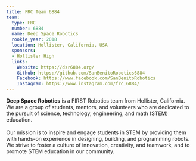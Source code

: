 ```yaml
---
title: FRC Team 6884
team:
  type: FRC
  number: 6884
  name: Deep Space Robotics
  rookie_year: 2018
  location: Hollister, California, USA
  sponsors:
  - Hollister High
  links:
    Website: https://dsr6884.org/
    Github: https://github.com/SanBenitoRobotics6884
    Facebook: https://www.facebook.com/SanBenitoRobotics
    Instagram: https://www.instagram.com/frc_6884/
---
```

**Deep Space Robotics** is a FIRST Robotics team from Hollister, California. We are a group of students, mentors, and volunteers who are dedicated to the pursuit of science, technology, engineering, and math (STEM) education.<br><br>Our mission is to inspire and engage students in STEM by providing them with hands-on experience in designing, building, and programming robots. We strive to foster a culture of innovation, creativity, and teamwork, and to promote STEM education in our community.
